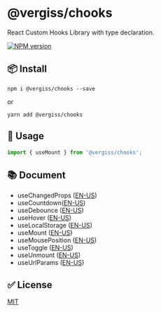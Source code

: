 # @vergiss/chooks

React Custom Hooks Library with type declaration.

[![NPM version][version-badge]][1]

## 📦 Install

```shell script
npm i @vergiss/chooks --save
```
or
```shell script
yarn add @vergiss/chooks
```

## 🔨 Usage

```javascript
import { useMount } from '@vergiss/chooks';
```

## 📚 Document

- useChangedProps ([EN-US](https://github.com/divasatanica/chooks/blob/master/src/hooks/useChangedProps/index.en-US.md))
- useCountdown([EN-US](https://github.com/divasatanica/chooks/blob/master/src/hooks/useCountdown/index.en-US.md))
- useDebounce ([EN-US](https://github.com/divasatanica/chooks/blob/master/src/hooks/useDebounce/index.en-US.md))
- useHover ([EN-US](https://github.com/divasatanica/chooks/blob/master/src/hooks/useHover/index.en-US.md))
- useLocalStorage ([EN-US](https://github.com/divasatanica/chooks/blob/master/src/hooks/useLocalStorage/index.en-US.md))
- useMount ([EN-US](https://github.com/divasatanica/chooks/blob/master/src/hooks/useMount/index.en-US.md))
- useMousePosition ([EN-US](https://github.com/divasatanica/chooks/blob/master/src/hooks/useMousePosition/index.en-US.md))
- useToggle ([EN-US](https://github.com/divasatanica/chooks/blob/master/src/hooks/useToggle/index.en-US.md))
- useUnmount ([EN-US](https://github.com/divasatanica/chooks/blob/master/src/hooks/useUnmount/index.en-US.md))
- useUrlParams ([EN-US](https://github.com/divasatanica/chooks/blob/master/src/hooks/useUrlParams/index.en-US.md))

## ✅ License

[MIT](https://github.com/divasatanica/chooks/blob/master/LICENSE)


[1]: https://www.npmjs.com/package/@vergiss/chooks
[version-badge]: https://img.shields.io/npm/v/@vergiss/chooks.svg?style=flat
